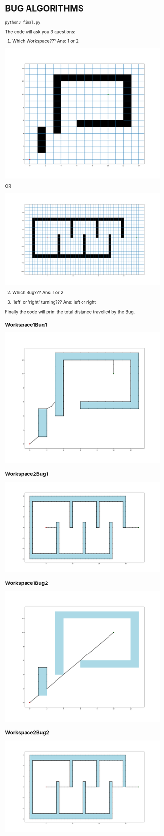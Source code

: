 <h1>BUG ALGORITHMS</h1>

```
python3 final.py
```

The code will ask you 3 questions:

1. Which Workspace???
Ans: 1 or 2

<img src="https://github.com/KedarMore/Implemneting-Bug-Algorithms/blob/master/FilesForREADME/Workspace1.png">

OR

<img src="https://github.com/KedarMore/Implemneting-Bug-Algorithms/blob/master/FilesForREADME/Workspace2.png">

2. Which Bug???
Ans: 1 or 2

3. 'left' or 'right' turning???
Ans: left or right

Finally the code will print the total distance travelled by the Bug.

<h3>Workspace1Bug1</h3>
<img src="https://github.com/KedarMore/Implemneting-Bug-Algorithms/blob/master/FilesForREADME/Workspace1Bug1.png">
<h3>Workspace2Bug1</h3>
<img src="https://github.com/KedarMore/Implemneting-Bug-Algorithms/blob/master/FilesForREADME/Workspace2Bug1.png">
<h3>Workspace1Bug2</h3>
<img src="https://github.com/KedarMore/Implemneting-Bug-Algorithms/blob/master/FilesForREADME/Workspace1Bug2.png">
<h3>Workspace2Bug2</h3>
<img src="https://github.com/KedarMore/Implemneting-Bug-Algorithms/blob/master/FilesForREADME/Workspace2Bug2.png">
